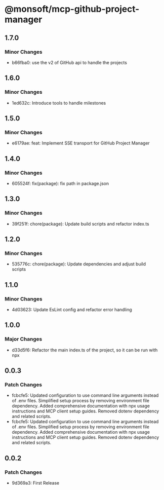 # @monsoft/mcp-github-project-manager

## 1.7.0

### Minor Changes

- b66fba0: use the v2 of GitHub api to handle the projects

## 1.6.0

### Minor Changes

- 1ed632c: Introduce tools to handle milestones

## 1.5.0

### Minor Changes

- e6179ae: feat: Implement SSE transport for GitHub Project Manager

## 1.4.0

### Minor Changes

- 605524f: fix(package): fix path in package.json

## 1.3.0

### Minor Changes

- 39f251f: chore(package): Update build scripts and refactor index.ts

## 1.2.0

### Minor Changes

- 535776c: chore(package): Update dependencies and adjust build scripts

## 1.1.0

### Minor Changes

- 4d03623: Update EsLint config and refactor error handling

## 1.0.0

### Major Changes

- d33d5f6: Refactor the main index.ts of the project, so it can be run with npx

## 0.0.3

### Patch Changes

- fcbcfe5: Updated configuration to use command line arguments instead of .env files. Simplified setup process by removing environment file dependency. Added comprehensive documentation with npx usage instructions and MCP client setup guides. Removed dotenv dependency and related scripts.
- fcbcfe5: Updated configuration to use command line arguments instead of .env files. Simplified setup process by removing environment file dependency. Added comprehensive documentation with npx usage instructions and MCP client setup guides. Removed dotenv dependency and related scripts.

## 0.0.2

### Patch Changes

- 9d369a3: First Release
